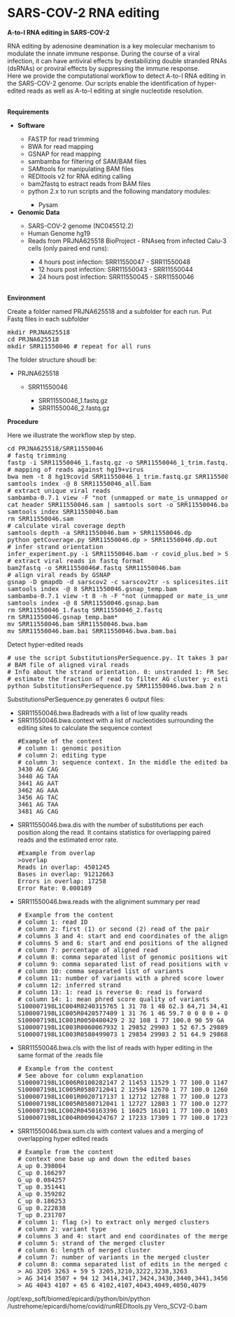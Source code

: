# SARS-COV-2 RNA editing
<b>A-to-I RNA editing in SARS-COV-2</b>

<p>RNA editing by adenosine deamination is a key molecular mechanism to modulate the innate immune response. During the course of a viral infection, it can have antiviral effects by destabilizing double stranded RNAs (dsRNAs) or proviral effects by suppressing the immune response.<br>
Here we provide the computational workflow to detect A-to-I RNA editing in the SARS-COV-2 genome. Our scripts enable the identification of hyper-edited reads as well as A-to-I editing at single nucleotide resolution.</p><br>
<b>Requirements</b>
<ul>
<li><b>Software</b></li>
<ul>
<li>FASTP for read trimming</li>
<li>BWA for read mapping</li>
<li>GSNAP for read mapping</li>
<li>sambamba for filtering of SAM/BAM files</li>
<li>SAMtools for manipulating BAM files</li>
<li>REDItools v2 for RNA editing calling</li>
<li>bam2fastq to estract reads from BAM files</li>
<li>python 2.x to run scripts and the following mandatory modules:</li>
  <ul>
    <li>Pysam</li>
  </ul>
</ul>
<li><b>Genomic Data</b></li>
<ul>
<li>SARS-COV-2 genome (NC045512.2)</li>
<li>Human Genome hg19</li>
<li>Reads from PRJNA625518 BioProject - RNAseq from infected Calu-3 cells (only paired end runs):</li>
<ul>
<li>4 hours post infection: SRR11550047 - SRR11550048</li>
<li>12 hours post infection: SRR11550043 - SRR11550044</li>
<li>24 hours post infection: SRR11550045 - SRR11550046</li>
</ul>
</ul>
</ul>
<br>
<b>Environment</b>
<p>Create a folder named PRJNA625518 and a subfolder for each run. Put Fastq files in each subfolder</p>
<div class="highlight-python">
<pre>
mkdir PRJNA625518
cd PRJNA625518
mkdir SRR11550046 # repeat for all runs
</pre>
</div>
<p>The folder structure shoudl be:</p>
  <ul>
    <li>PRJNA625518</li>
    <ul>
    <li>SRR11550046</li>
    <ul>
    <li>SRR11550046_1.fastq.gz</li>
    <li>SRR11550046_2.fastq.gz</li>
    </ul>
    </ul>
</ul>
<b>Procedure</b>
<p>Here we illustrate the workflow step by step.</p>
<div class="highlight-python">
<pre>
cd PRJNA625518/SRR11550046
# fastq trimming
fastp -i SRR11550046_1.fastq.gz -o SRR11550046_1_trim.fastq.gz -I SRR11550046_2.fastq.gz -O SRR11550046_2_trim.fastq.gz -w 10 -q 25 -u 20 -l 50 -x --cut_tail --cut_tail_mean_quality 25 --trim_front1 0 --trim_tail1 0
# mapping of reads against hg19+virus
bwa mem -t 8 hg19covid SRR11550046_1_trim.fastq.gz SRR11550046_2_trim.fastq.gz | samtools sort -@ 8 -o SRR11550046_all.bam -
samtools index -@ 8 SRR11550046_all.bam
# extract unique viral reads
sambamba-0.7.1 view -F "not (unmapped or mate_is_unmapped or supplementary or secondary_alignment or chimeric) and proper_pair" SRR11550046_all.bam NC_045512.2 > SRR11550046.sam
cat header SRR11550046.sam | samtools sort -o SRR11550046.bam -
samtools index SRR11550046.bam
rm SRR11550046.sam
# calculate viral coverage depth
samtools depth -a SRR11550046.bam > SRR11550046.dp
python getCoverage.py SRR11550046.dp > SRR11550046.dp.out
# infer strand orientation
infer_experiment.py -i SRR11550046.bam -r covid_plus.bed > SRR11550046.inf
# extract viral reads in fastq format
bam2fastq -o SRR11550046#.fastq SRR11550046.bam
# align viral reads by GSNAP
gsnap -D gmapdb -d sarscov2 -c sarscov2tr -s splicesites.iit --nofails -n 1 -Q -N 1 -A sam -t 8 SRR11550046_1.fastq SRR11550046_2.fastq | samtools sort -@ 8 -o SRR11550046.gsnap_temp.bam
samtools index -@ 8 SRR11550046.gsnap_temp.bam
sambamba-0.7.1 view -t 8 -h -F "not (unmapped or mate_is_unmapped or supplementary or secondary_alignment or chimeric) and proper_pair" SRR11550046.gsnap_temp.bam | samtools sort -@ 8 -o SRR11550046.gsnap.bam
samtools index -@ 8 SRR11550046.gsnap.bam
rm SRR11550046_1.fastq SRR11550046_2.fastq
rm SRR11550046.gsnap_temp.bam*
mv SRR11550046.bam SRR11550046.bwa.bam
mv SRR11550046.bam.bai SRR11550046.bwa.bam.bai
</pre>
</div>
<p>Detect hyper-edited reads</p>
<div class="highlight-python">
<pre>
# use the script SubstitutionsPerSequence.py. It takes 3 parameters:
# BAM file of aligned viral reads
# Info about the strand orientation. 0: unstranded 1: FR Second Strand 2: FR First Strand
# estimate the fraction of read to filter AG cluster y: estimate (for long reads) n: fix it at 0.05
python SubstitutionsPerSequence.py SRR11550046.bwa.bam 2 n
</pre>
</div>
<p>SubstitutionsPerSequence.py generates 6 output files:</p>
<ul>
<li>SRR11550046.bwa.Badreads with a list of low quality reads</li>
<li>SRR11550046.bwa.context with a list of nucleotides surrounding the editing sites to calculate the sequence context</li>
<div class="highlight-python">
<pre>
#Example of the content
# column 1: genomic position
# column 2: editing type
# column 3: sequence context. In the middle the edited base.
3430 AG CAG
3440 AG TAA
3441 AG AAT
3462 AG AAA
3456 AG TAC
3461 AG TAA
3481 AG CAG
</pre>
</div>
<li>SRR11550046.bwa.dis with the number of substitutions per each position along the read. It contains statistics for overlapping paired reads and the estimated error rate.</li>
<div class="highlight-python">
<pre>
#Example from overlap
>overlap
Reads in overlap: 4501245
Bases in overlap: 91212663
Errors in overlap: 17258
Error Rate: 0.000189
</pre>
</div> 
<li>SRR11550046.bwa.reads with the aligniment summary per read</li>
<div class="highlight-python">
<pre>
# Example from the content
# column 1: read ID
# column 2: first (1) or second (2) read of the pair
# columns 3 and 4: start and end coordinates of the alignment
# columns 5 and 6: start and end positions of the aligned portion
# column 7: percentage of aligned read
# column 8: comma separated list of genomic positions with variants
# column 9: comma separated list of read positions with variants
# column 10: comma separated list of variants
# column 11: number of variants with a phred score lower than the prefixed value (30)
# column 12: inferred strand
# column 13: 1: read is reverse 0: read is forward
# column 14: 1: mean phred score quality of variants
S100007198L1C004R0240315765 1 31 78 1 48 62.3 64,71 34,41 CT,CT 0 + 1 32.0
S100007198L1C005R0420577409 1 31 76 1 46 59.7 0 0 0 0 + 0
S100007198L1C001R0050400429 2 32 108 1 77 100.0 90 59 GA 0 + 0 32.0
S100007198L1C003R0060067932 1 29852 29903 1 52 67.5 29889,29891 38,40 AG,AC 0 + 1 40.0
S100007198L1C003R0580499073 1 29854 29903 2 51 64.9 29868,29869 15,16 GC,AT 0 + 1 31.5
</pre>
</div> 
<li>SRR11550046.bwa.cls with the list of reads with hyper editing in the same format of the .reads file</li>
<div class="highlight-python">
<pre>
# Example from the content
# See above for column explanation
S100007198L1C006R0100282147 2 11453 11529 1 77 100.0 11474,11476,11477,11486,11492,11493,11510,11513 22,24,25,34,40,41,58,61 AG,AG,AG,AG,AG,AG,AG,AG 0 + 0 38.375
S100007198L1C005R0580712041 2 12594 12670 1 77 100.0 12608,12611,12618,12650 15,18,25,57 AG,AG,AG,AG 0 + 0 39.25
S100007198L1C001R0020717137 1 12712 12788 1 77 100.0 12737,12740,12745,12777,12783 26,29,34,66,72 AG,AG,AG,AG,AG 0 + 1 37.6
S100007198L1C005R0580712041 1 12727 12803 1 77 100.0 12777,12788,12796,12800 51,62,70,74 AG,AG,AG,AG 0 + 1 40.0
S100007198L1C002R0450163396 1 16025 16101 1 77 100.0 16030,16032,16040,16061,16100 6,8,16,37,76 AG,AG,AG,AG,AG 0 + 1 39.6
S100007198L1C004R0090424767 2 17233 17309 1 77 100.0 17236,17269,17270,17276,17292,17300 4,37,38,44,60,68 AG,AG,AG,AG,AG,AG 0 + 0 38.8333333333
</pre>
</div> 
<li>SRR11550046.bwa.sum.cls with context values and a merging of overlapping hyper edited reads</li>
<div class="highlight-python">
<pre>
# Example from the content
# context one base up and down the edited bases
A_up 0.398004
C_up 0.166297
G_up 0.084257
T_up 0.351441
A_up 0.359202
C_up 0.186253
G_up 0.222838
T_up 0.231707
# column 1: flag (>) to extract only merged clusters
# column 2: variant type
# columns 3 and 4: start and end coordinates of the merged cluster
# column 5: strand of the merged cluster
# column 6: length of merged cluster
# column 7: number of variants in the merged cluster
# column 8: comma separated list of edits in the merged cluster
> AG 3205 3263 + 59 5 3205,3210,3222,3238,3263
> AG 3414 3507 + 94 12 3414,3417,3424,3430,3440,3441,3456,3461,3462,3481,3503,3507
> AG 4043 4107 + 65 6 4102,4107,4043,4049,4050,4079
</pre>
</div> 
</ul>
/opt/exp_soft/biomed/epicardi/python/bin/python /lustrehome/epicardi/home/covid/runREDItools.py Vero_SCV2-0.bam


